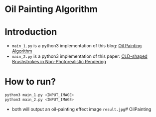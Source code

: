 Oil Painting Algorithm
===
# Introduction
- `main_1.py` is a python3 implementation of this blog: [Oil Painting Algorithm](http://supercomputingblog.com/graphics/oil-painting-algorithm/)
- `main_2.py` is a python3 implementation of this paper: [CLD-shaped Brushstrokes in Non-Photorealistic Rendering](https://arxiv.org/ftp/arxiv/papers/1002/1002.4317.pdf)

# How to run?
```bash
python3 main_1.py <INPUT_IMAGE>
python3 main_2.py <INPUT_IMAGE>
```
- both will output an oil-painting effect image `result.jpg`# OilPainting

